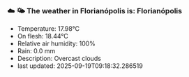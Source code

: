### ☁️ 🌤️  The weather in Florianópolis is: Florianópolis

- Temperature: 17.98°C
- On flesh: 18.44°C
- Relative air humidity: 100%
- Rain: 0.0 mm
- Description: Overcast clouds
- last updated: 2025-09-19T09:18:32.286519
